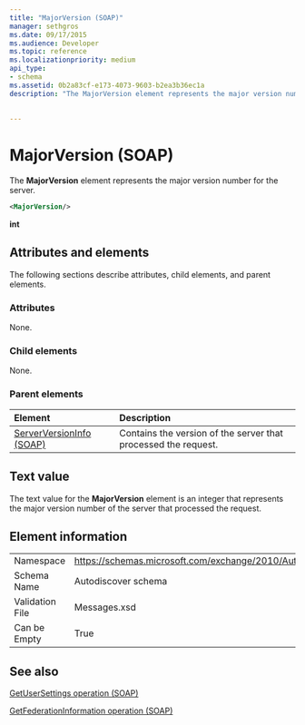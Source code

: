 ```yaml
---
title: "MajorVersion (SOAP)"
manager: sethgros
ms.date: 09/17/2015
ms.audience: Developer
ms.topic: reference
ms.localizationpriority: medium
api_type:
- schema
ms.assetid: 0b2a83cf-e173-4073-9603-b2ea3b36ec1a
description: "The MajorVersion element represents the major version number for the server."
 
 
---
```


# MajorVersion (SOAP)

The **MajorVersion** element represents the major version number for the server. 
  
```XML
<MajorVersion/>
```

 **int**
## Attributes and elements

The following sections describe attributes, child elements, and parent elements.
  
### Attributes

None.
  
### Child elements

None.
  
### Parent elements

|**Element**|**Description**|
|:-----|:-----|
|[ServerVersionInfo (SOAP)](serverversioninfo-soap.md) <br/> |Contains the version of the server that processed the request.  <br/> |
   
## Text value

The text value for the **MajorVersion** element is an integer that represents the major version number of the server that processed the request. 
  
## Element information

|||
|:-----|:-----|
|Namespace  <br/> |https://schemas.microsoft.com/exchange/2010/Autodiscover  <br/> |
|Schema Name  <br/> |Autodiscover schema  <br/> |
|Validation File  <br/> |Messages.xsd  <br/> |
|Can be Empty  <br/> |True  <br/> |
   
## See also



[GetUserSettings operation (SOAP)](getusersettings-operation-soap.md)
  
[GetFederationInformation operation (SOAP)](getfederationinformation-operation-soap.md)

